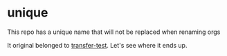 # unique

This repo has a unique name that will not be replaced when renaming orgs

It original belonged to [transfer-test](https://github.com/transfer-test/unique). Let's see where it ends up.
